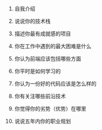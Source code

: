 1. 自我介绍

2. 说说你的技术栈

3. 描述你最有成就感的项目

4. 你在工作中遇到的最大困难是什么

5. 你认为前端应该包括哪些方面

6. 你平时是如何学习的

7. 你认为一份好的代码应该是怎么样的

8. 你有关注哪些前沿技术

9. 你觉得你的劣势（优势）在哪里

10. 说说五年内你的职业规划

